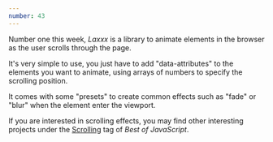 ```yaml
---
number: 43
---
```


Number one this week, _Laxxx_ is a library to animate elements in the browser as the user scrolls through the page.

It's very simple to use, you just have to add "data-attributes" to the elements you want to animate, using arrays of numbers to specify the scrolling position.

It comes with some "presets" to create common effects such as "fade" or "blur" when the element enter the viewport.

If you are interested in scrolling effects, you may find other interesting projects under the [Scrolling](https://bestofjs.org/tags/scrolling) tag of _Best of JavaScript_.

